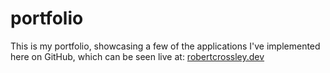 # portfolio

This is my portfolio, showcasing a few of the applications I've implemented here on GitHub, which can be seen live at:
[robertcrossley.dev](https://www.robertcrossley.dev/)